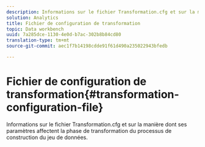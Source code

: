 ```yaml
---
description: Informations sur le fichier Transformation.cfg et sur la manière dont ses paramètres affectent la phase de transformation du processus de construction du jeu de données.
solution: Analytics
title: Fichier de configuration de transformation
topic: Data workbench
uuid: 7a285dce-1130-4e0d-b7ac-302b8b84cd80
translation-type: tm+mt
source-git-commit: aec1f7b14198cdde91f61d490a235022943bfedb

---
```



# Fichier de configuration de transformation{#transformation-configuration-file}

Informations sur le fichier Transformation.cfg et sur la manière dont ses paramètres affectent la phase de transformation du processus de construction du jeu de données.

